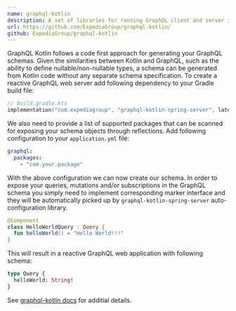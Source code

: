 ```yaml
---
name: graphql-kotlin
description: A set of libraries for running GraphQL client and server in Kotlin.
url: https://github.com/ExpediaGroup/graphql-kotlin/
github: ExpediaGroup/graphql-kotlin
---
```


GraphQL Kotlin follows a code first approach for generating your GraphQL schemas. Given the similarities between Kotlin and GraphQL, such as the ability to define nullable/non-nullable types, a schema can be generated from Kotlin code without any separate schema specification. To create a reactive GraphQL web server add following dependency to your Gradle build file:

```kotlin
// build.gradle.kts
implementation("com.expediagroup", "graphql-kotlin-spring-server", latestVersion)
```

We also need to provide a list of supported packages that can be scanned for exposing your schema objects through reflections. Add following configuration to your `application.yml` file:

```yaml
graphql:
  packages:
    - "com.your.package"
```

With the above configuration we can now create our schema. In order to expose your queries, mutations and/or subscriptions in the GraphQL schema you simply need to implement corresponding marker interface and they will be automatically picked up by `graphql-kotlin-spring-server` auto-configuration library.

```kotlin
@Component
class HelloWorldQuery : Query {
  fun helloWorld() = "Hello World!!!"
}
```

This will result in a reactive GraphQL web application with following schema:

```graphql
type Query {
  helloWorld: String!
}
```

See [graphql-kotlin docs](https://expediagroup.github.io/graphql-kotlin/docs/getting-started) for additial details.
